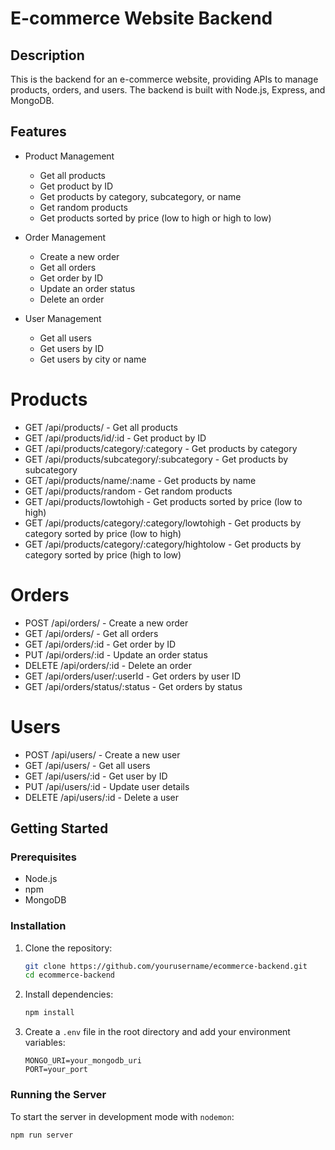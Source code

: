 # E-commerce Website Backend

## Description

This is the backend for an e-commerce website, providing APIs to manage products, orders, and users. The backend is built with Node.js, Express, and MongoDB.

## Features

- Product Management
  - Get all products
  - Get product by ID
  - Get products by category, subcategory, or name
  - Get random products
  - Get products sorted by price (low to high or high to low)

- Order Management
  - Create a new order
  - Get all orders
  - Get order by ID
  - Update an order status
  - Delete an order

- User Management
  - Get all users
  - Get users by ID
  - Get users by city or name

# Products
- GET /api/products/ - Get all products
- GET /api/products/id/:id - Get product by ID
- GET /api/products/category/:category - Get products by category
- GET /api/products/subcategory/:subcategory - Get products by subcategory
- GET /api/products/name/:name - Get products by name
- GET /api/products/random - Get random products
- GET /api/products/lowtohigh - Get products sorted by price (low to high)
- GET /api/products/category/:category/lowtohigh - Get products by category sorted by price (low to high)
- GET /api/products/category/:category/hightolow - Get products by category sorted by price (high to low)

# Orders
- POST /api/orders/ - Create a new order
- GET /api/orders/ - Get all orders
- GET /api/orders/:id - Get order by ID
- PUT /api/orders/:id - Update an order status
- DELETE /api/orders/:id - Delete an order
- GET /api/orders/user/:userId - Get orders by user ID
- GET /api/orders/status/:status - Get orders by status

# Users
- POST /api/users/ - Create a new user
- GET /api/users/ - Get all users
- GET /api/users/:id - Get user by ID
- PUT /api/users/:id - Update user details
- DELETE /api/users/:id - Delete a user


## Getting Started

### Prerequisites

- Node.js
- npm
- MongoDB

### Installation

1. Clone the repository:

    ```bash
    git clone https://github.com/yourusername/ecommerce-backend.git
    cd ecommerce-backend
    ```

2. Install dependencies:

    ```bash
    npm install
    ```

3. Create a `.env` file in the root directory and add your environment variables:

    ```env
    MONGO_URI=your_mongodb_uri
    PORT=your_port
    ```

### Running the Server

To start the server in development mode with `nodemon`:

```bash
npm run server
